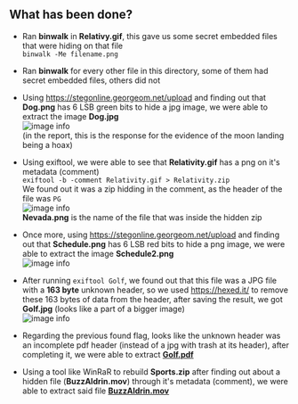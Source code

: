 ## What has been done?

- Ran **binwalk** in **Relativy.gif**, this gave us some secret embedded files that were hiding on that file  
 ```binwalk -Me filename.png```

- Ran **binwalk** for every other file in this directory, some of them had secret embedded files, others did not

- Using https://stegonline.georgeom.net/upload and finding out that **Dog.png** has 6 LSB green bits to hide a jpg image, we were able to extract the image **Dog.jpg**  
![image info](./csf-project1-artifacts-altered/Flags/Dog.jpg)  
(in the report, this is the response for the evidence of the moon landing being a hoax)

- Using exiftool, we were able to see that **Relativity.gif** has a png on it's metadata (comment)  
 ```exiftool -b -comment Relativity.gif > Relativity.zip```  
 We found out it was a zip hidding in the comment, as the header of the file was ```PG```  
 ![image info](./csf-project1-artifacts-altered/Flags/Nevada.png)  
 **Nevada.png** is the name of the file that was inside the hidden zip

 - Once more, using https://stegonline.georgeom.net/upload and finding out that **Schedule.png** has 6 LSB red bits to hide a png image, we were able to extract the image **Schedule2.png**  
 ![image info](./csf-project1-artifacts-altered/Flags/Schedule2.png)  

 - After running  ```exiftool Golf```, we found out that this file was a JPG file with a **163 byte** unknown header, so we used https://hexed.it/ to remove these 163 bytes of data from the header, after saving the result, we got **Golf.jpg** (looks like a part of a bigger image)  
  ![image info](./csf-project1-artifacts-altered/Flags/Golf/GolfPart1.jpg)  

- Regarding the previous found flag, looks like the unknown header was an incomplete pdf header (instead of a jpg with trash at its header), after completing it, we were able to extract [**Golf.pdf**](./csf-project1-artifacts-altered/Flags/Golf/Golf.pdf)

- Using a tool like WinRaR to rebuild **Sports.zip** after finding out about a hidden file (**BuzzAldrin.mov**) through it's metadata (comment), we were able to extract said file [**BuzzAldrin.mov**](./csf-project1-artifacts-altered/Flags/BuzzAldrin.mov)
